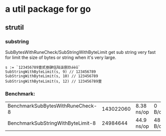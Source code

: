 # a util package for go

## strutil

### substring

SubBytesWithRuneCheck/SubStringWithByteLimit get sub string very fast for limit the size of bytes or string when it's very large.

```golang
s := `123456789壹贰叁肆伍陆柒捌玖éèǔ`
SubStringWithByteLimit(s, 9) // 123456789
SubStringWithByteLimit(s, 10) // 123456789
SubStringWithByteLimit(s, 12) // 123456789壹
```

### Benchmark:


|                                   |           |            |         |             |
| --------------------------------- | --------- | ---------- | ------- | ----------- |
| BenchmarkSubBytesWithRuneCheck-8  | 143022060 | 8.38 ns/op | 0 B/op  | 0 allocs/op |
| BenchmarkSubStringWithByteLimit-8 | 24984644  | 44.9 ns/op | 48 B/op | 1 allocs/op |
